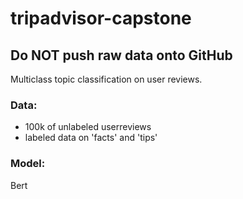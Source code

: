# tripadvisor-capstone

## Do NOT push raw data onto GitHub
Multiclass topic classification on user reviews.

### Data:
- 100k of unlabeled userreviews
- labeled data on 'facts' and 'tips'

### Model:
Bert
